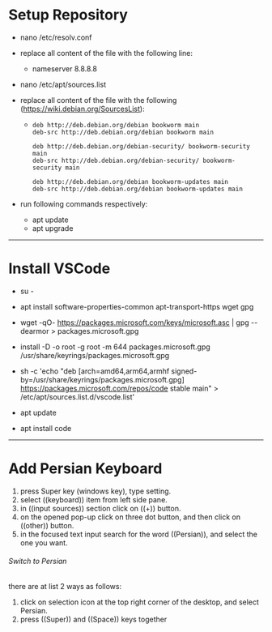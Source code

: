 # Setup Repository

- nano /etc/resolv.conf

- replace all content of the file with the following line:

  - nameserver 8.8.8.8

- nano /etc/apt/sources.list

- replace all content of the file with the following (https://wiki.debian.org/SourcesList):

  - ```
    deb http://deb.debian.org/debian bookworm main
    deb-src http://deb.debian.org/debian bookworm main
    
    deb http://deb.debian.org/debian-security/ bookworm-security main
    deb-src http://deb.debian.org/debian-security/ bookworm-security main
    
    deb http://deb.debian.org/debian bookworm-updates main
    deb-src http://deb.debian.org/debian bookworm-updates main
    
    ```

- run following commands respectively:

  - apt update
  - apt upgrade



------

# Install VSCode

[Source]: https://linuxiac.com/how-to-install-vs-code-on-debian-12/	"Install VSCode Steps"

- su -

- apt install software-properties-common apt-transport-https wget gpg
- wget -qO- https://packages.microsoft.com/keys/microsoft.asc | gpg --dearmor > packages.microsoft.gpg
- install -D -o root -g root -m 644 packages.microsoft.gpg /usr/share/keyrings/packages.microsoft.gpg
- sh -c 'echo "deb [arch=amd64,arm64,armhf signed-by=/usr/share/keyrings/packages.microsoft.gpg] https://packages.microsoft.com/repos/code stable main" > /etc/apt/sources.list.d/vscode.list'
- apt update
- apt install code



***

# Add Persian Keyboard

[Source]: https://vitux.com/debian_keyboard_layout/	"Add New Keyboard"

1. press Super key (windows key), type setting.
2. select ((keyboard)) item from left side pane.
3. in ((input sources)) section click on ((+)) button.
4. on the opened pop-up click on three dot button, and then click on ((other)) button.
5. in the focused text input search for the word ((Persian)), and select the one you want.



###### Switch to Persian

there are at list 2 ways as follows:

1. click on selection icon at the top right corner of the desktop, and select Persian.
2. press ((Super)) and ((Space)) keys together

